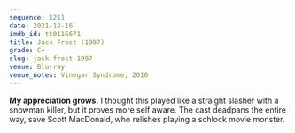 ```yaml
---
sequence: 1211
date: 2021-12-16
imdb_id: tt0116671
title: Jack Frost (1997)
grade: C+
slug: jack-frost-1997
venue: Blu-ray
venue_notes: Vinegar Syndrome, 2016
---
```


**My appreciation grows.** I thought this played like a straight slasher with a snowman killer, but it proves more self aware. The cast deadpans the entire way, save Scott MacDonald, who relishes playing a schlock movie monster.
